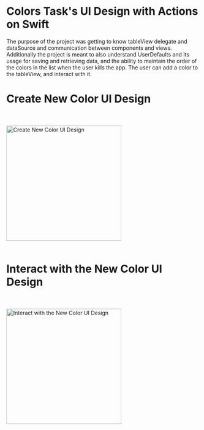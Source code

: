 # Colors Task's UI Design with Actions on Swift 
The purpose of the project was getting to know tableView delegate and dataSource and communication between components and views. Additionally the project is meant to also understand UserDefaults and its usage for saving and retrieving data, and the ability to maintain the order of the colors in the list when the user kills the app. The user can add a color to the tableView, and interact with it.

# Create New Color UI Design
<br><br>
<img width="300" alt="Create New Color UI Design" src="https://github.com/HindSuleimanHussein/Colors-list-AddingColor/assets/118082388/97e52e1a-073f-4bed-925a-e4c5c3fdd724">
<br><br>

# Interact with the New Color UI Design
<br><br>
<img width="300" alt="Interact with the New Color UI Design" src="https://github.com/HindSuleimanHussein/Colors-list-AddingColor/assets/118082388/aa40de6b-7822-4073-8252-005e76175835">
<br><br>




